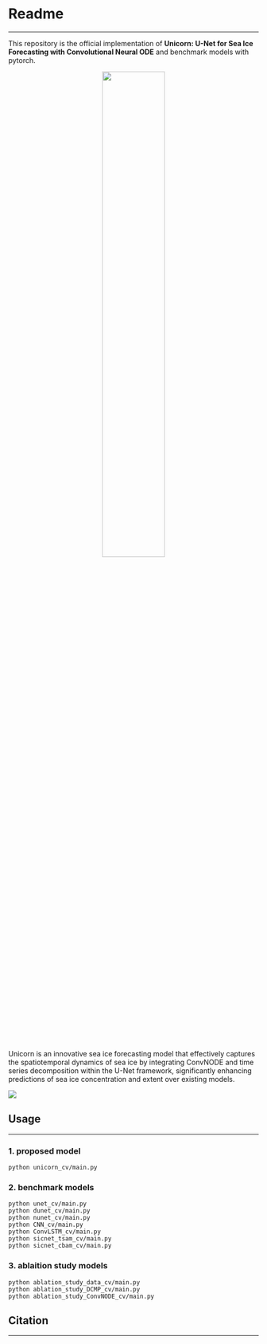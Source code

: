 # Readme
___
This repository is the official implementation of **Unicorn: U-Net for Sea Ice Forecasting with Convolutional Neural
ODE** and benchmark models with pytorch.


<p align="center">
<img src="https://github.com/Optim-Lab/sif-models/assets/98927724/b3f93ae8-61f0-4dcf-8f87-37d1f1208a52" align="center" width="50%"/>
</p>


Unicorn is an innovative sea ice forecasting model that effectively captures the spatiotemporal dynamics of sea ice by integrating ConvNODE and time series decomposition within the U-Net framework, significantly enhancing predictions of sea ice concentration and extent over existing models.


<img src="https://github.com/Optim-Lab/sif-models/assets/98927724/59a4d96c-3d7b-40b7-bac1-aa612b16810f"/>



## Usage
___
### 1. proposed model
```
python unicorn_cv/main.py
```

### 2. benchmark models
```
python unet_cv/main.py
python dunet_cv/main.py
python nunet_cv/main.py
python CNN_cv/main.py
python ConvLSTM_cv/main.py
python sicnet_tsam_cv/main.py
python sicnet_cbam_cv/main.py
```

### 3. ablaition study models
```
python ablation_study_data_cv/main.py
python ablation_study_DCMP_cv/main.py
python ablation_study_ConvNODE_cv/main.py
```

## Citation
---